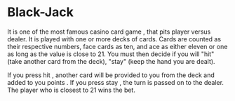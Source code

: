 # Black-Jack
It is one of the most famous casino card game , that pits player versus dealer. It is played with one or more decks of cards. Cards are counted as their respective numbers, face cards as ten, and ace as either eleven or one as long as the value is close to 21. You must then decide if you will "hit" (take another card from the deck), "stay" (keep the hand you are dealt).

If you press hit , another card will be provided to you from the deck and added to you points . If you press stay , the turn is passed on to the dealer. The player who is closest to 21 wins the bet.
